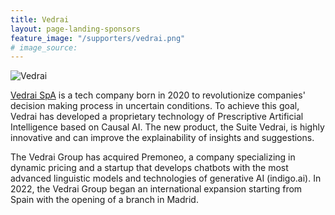 ```yaml
---
title: Vedrai
layout: page-landing-sponsors
feature_image: "/supporters/vedrai.png"
# image_source:
---
```


![Vedrai](../assets/images/supporters/vedraiPic.png)

[Vedrai SpA](https://www.vedrai.com/) is a tech company born in 2020 to revolutionize companies' decision making process in uncertain conditions. To achieve this goal, Vedrai has developed a proprietary technology of Prescriptive Artificial Intelligence based on Causal AI. The new product, the Suite Vedrai, is highly innovative and can improve the explainability of insights and suggestions. 

The Vedrai Group has acquired Premoneo, a company specializing in dynamic pricing and a startup that develops chatbots with the most advanced linguistic models and technologies of generative AI (indigo.ai). In 2022, the Vedrai Group began an international expansion starting from Spain with the opening of a branch in Madrid.

